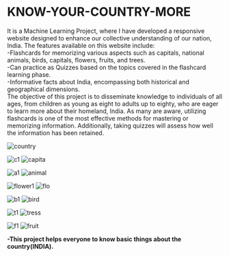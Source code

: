 # KNOW-YOUR-COUNTRY-MORE

It is a Machine Learning Project, where I have developed a responsive website designed to enhance our collective understanding of our nation, India. 
The features available on this website include:  
-Flashcards for memorizing various aspects such as capitals, national animals, birds, capitals, flowers, fruits, and trees.  
-Can practice as Quizzes based on the topics covered in the flashcard learning phase.  
-Informative facts about India, encompassing both historical and geographical dimensions.  
The objective of this project is to disseminate knowledge to individuals of all ages, from children as young as eight to adults up to eighty, who are eager to learn more about their homeland, India. As many are aware, utilizing flashcards is one of the most effective methods for mastering or memorizing information. Additionally, taking quizzes will assess how well the information has been retained.  

![country](https://github.com/user-attachments/assets/610ee6db-c052-4e49-9236-fff4d67bb8c2)

![c1](https://github.com/user-attachments/assets/609bc655-3a8c-48fb-93de-f4fa41da0944)  ![capita](https://github.com/user-attachments/assets/239895a8-5a39-404c-a457-5a0ca30a7462)

![a1](https://github.com/user-attachments/assets/f91796cb-a424-43ab-a6ab-2bd68d172934)   ![animal](https://github.com/user-attachments/assets/1d0ab613-cc27-42c3-b221-95f523cb19c1)


![flower1](https://github.com/user-attachments/assets/1f3ca71e-c47d-4e2f-a864-cd02fc0ab9b9)    ![flo](https://github.com/user-attachments/assets/9afaa1ae-d077-46a9-898a-c24c8f6552e9)


![b1](https://github.com/user-attachments/assets/7eedae4a-daa1-4364-92f7-d48bee9943b5)    ![bird](https://github.com/user-attachments/assets/02ebfe71-f43d-40e6-8665-9a0b34d7f83c)


![t1](https://github.com/user-attachments/assets/a33730f8-82fa-473c-9700-7d24c3d9887d)    ![tress](https://github.com/user-attachments/assets/cee22ee3-80a9-4834-b752-14e48467f58e)


![f1](https://github.com/user-attachments/assets/a3f1f7a8-b2c6-4cba-aa5a-c65efb8456c7)    ![fruit](https://github.com/user-attachments/assets/18c1e2c2-9e1c-46cd-82b8-45bd7070f2b7)

**-This project helps everyone to know basic things about the country(INDIA).**

